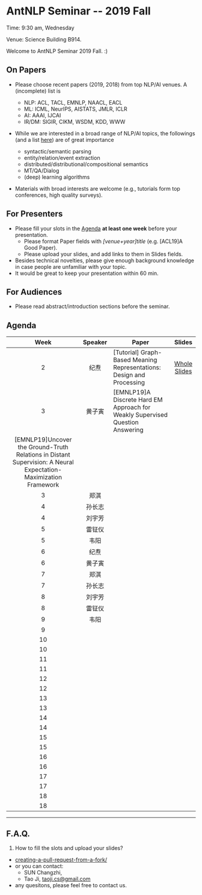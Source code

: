  # AntNLP Seminar -- 2019 Fall

Time: 9:30 am, Wednesday

Venue: Science Building B914.

Welcome to AntNLP Seminar 2019 Fall. :)

## On Papers

- Please choose recent papers (2019, 2018) from top NLP/AI venues. A (incomplete) list is
  - NLP: ACL, TACL, EMNLP, NAACL, EACL
  - ML:  ICML, NeurIPS, AISTATS, JMLR, ICLR
  - AI:  AAAI, IJCAI
  - IR/DM: SIGIR, CIKM, WSDM, KDD, WWW

- While we are interested in a broad range of NLP/AI topics, the followings (and a list [here](https://slack-files.com/T22T1UP8Q-F726RJERH-9a39cc3d9a)) are of great importance

  - syntactic/semantic parsing
  - entity/relation/event extraction
  - distributed/distributional/compositional semantics
  - MT/QA/Dialog
  - (deep) learning algorithms

- Materials with broad interests are welcome (e.g., tutorials form top conferences, high quality surveys).

## For Presenters

- Please fill your slots in the [Agenda](#agenda) **at least one week** before your presentation.
  - Please format Paper fields with *[venue+year]title* (e.g. [ACL19]A Good Paper).
  - Please upload your slides, and add links to them in Slides fields.
- Besides technical novelties, please give enough background knowledge in case people are unfamiliar with your topic.
- It would be great to keep your presentation within 60 min.

## For Audiences

- Please read abstract/introduction sections before the seminar.

## Agenda

Week   | Speaker   | Paper   | Slides
:---:  | :---: | --- | :---:
2      |  纪焘  | [Tutorial] Graph-Based Meaning Representations: Design and Processing  | [Whole Slides](https://github.com/cfmrp/tutorial/blob/master/slides.pdf)
3      | 黄子寅 |[EMNLP19]A Discrete Hard EM Approach for Weakly Supervised Question Answering 
                [EMNLP19]Uncover the Ground-Truth Relations in Distant Supervision: A Neural Expectation-Maximization Framework |
3      |  郑淇  |   |
4      | 孙长志 |   |
4      | 刘宇芳 |   |
5      | 雷钲仪 |   |
5      |  韦阳  |   |
6      |  纪焘  |   |
6      | 黄子寅 |   |
7      |  郑淇 |   |
7      | 孙长志 |   |
8      | 刘宇芳 |   |
8      | 雷钲仪 |   |
9      |  韦阳  |   |
9      |  |   |
10     |  |   |
10     |  |   |
11     |  |   |
11     |  |   |
12     |  |   |
12     |  |   |
13     |  |   |
13     |  |   |
14     |  |   |
14     |  |   |
15     |  |   |
15     |  |   |
16     |  |   |
16     |  |   |
17     |  |   |
17     |  |   |
18     |  |   |
18     |  |   |

---
## F.A.Q.

1. How to fill the slots and upload your slides?
- [creating-a-pull-request-from-a-fork/](https://help.github.com/articles/creating-a-pull-request-from-a-fork/)
- or you can contact:
  - SUN  Changzhi,
  - Tao Ji, <taoji.cs@gmail.com>
- any quesitons, please feel free to contact us.
